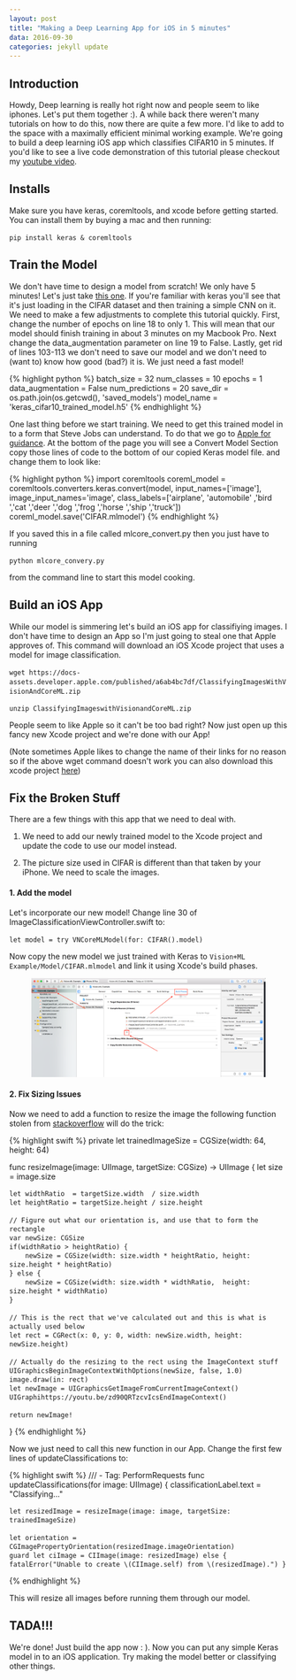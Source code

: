 ```yaml
---
layout: post
title: "Making a Deep Learning App for iOS in 5 minutes"
data: 2016-09-30
categories: jekyll update
---
```

<head>
  <script type="text/javascript"
          src="http://cdn.mathjax.org/mathjax/latest/MathJax.js?config=TeX-AMS-MML_HTMLorMML">
  </script>
</head>

## **Introduction**
Howdy, Deep learning is really hot right now and people seem to like iphones.
Let's put them together :).  A while back there weren't many tutorials on how
to do this, now there are quite a few more.  I'd like to add to the space with
a maximally efficient minimal working example.  We're going to build a deep learning
iOS app which classifies CIFAR10 in 5 minutes.  If you'd like to see a live
code demonstration of this tutorial please checkout my <a href="https://www.youtube.com/watch?v=zd90QRTzcvI">youtube video</a>.

## **Installs**

Make sure you have keras, coremltools, and xcode before getting started.  You can
install them by buying a mac and then running:

`pip install keras & coremltools`

## **Train the Model**
We don't have time to design a model from scratch!  We only have 5 minutes!  Let's
just take <a href="https://github.com/keras-team/keras/blob/master/examples/cifar10_cnn.py">this one</a>.
If you're familiar with keras you'll see that it's just loading in the CIFAR dataset
and then training a simple CNN on it.  We need to make a few adjustments to complete
this tutorial quickly.  First, change the number of epochs on line 18 to only 1.
This will mean that our model should finish training in about 3 minutes on my
Macbook Pro.  Next change the data_augmentation parameter on line 19 to False. Lastly,
get rid of lines 103-113 we don't need to save our model and we don't need to (want to)
 know how good (bad?) it is. We just need a fast model!

{% highlight python %}
batch_size = 32
num_classes = 10
epochs = 1
data_augmentation = False
num_predictions = 20
save_dir = os.path.join(os.getcwd(), 'saved_models')
model_name = 'keras_cifar10_trained_model.h5'
{% endhighlight %}

One last thing before we start training.  We need to get this trained model in to
a form that Steve Jobs can understand.  To do that we go to <a href="https://developer.apple.com/documentation/coreml/converting_trained_models_to_core_ml">Apple for guidance</a>.
At the bottom of the page you will see a Convert Model Section copy those lines of
code to the bottom of our copied Keras model file. and change them to look like:

{% highlight python %}
import coremltools
coreml_model = coremltools.converters.keras.convert(model, input_names=['image'], image_input_names='image', class_labels=['airplane', 'automobile' ,'bird ','cat ','deer ','dog ','frog ','horse ','ship ','truck'])
coreml_model.save('CIFAR.mlmodel')
{% endhighlight %}

If you saved this in a file called mlcore_convert.py then you just have to running

`python mlcore_convery.py`

from the command line to start this model cooking.

## **Build an iOS App**
While our model is simmering let's build an iOS app for classifiying images.  I
don't have time to design an App so I'm just going to steal one that Apple approves
of.  This command will download an iOS Xcode project that uses a model for image
classification.

`wget https://docs-assets.developer.apple.com/published/a6ab4bc7df/ClassifyingImagesWithVisionAndCoreML.zip`

`unzip ClassifyingImageswithVisionandCoreML.zip`

People seem to like Apple so it can't be too bad right?  Now just open up this
fancy new Xcode project and we're done with our App!

(Note sometimes Apple likes to change the name of their links for no reason so if
    the above wget command doesn't work you can also download this xcode project
    <a href="https://developer.apple.com/documentation/vision/classifying_images_with_vision_and_core_ml">here</a>)

## **Fix the Broken Stuff**

There are a few things with this app that we need to deal with.

1. We need to add our newly trained model to the Xcode project and update the code
to use our model instead.

2. The picture size used in CIFAR is different than that taken by your iPhone.  We
need to scale the images.

#### **1. Add the model**

Let's incorporate our new model!  Change line 30 of ImageClassificationViewController.swift to:

`let model = try VNCoreMLModel(for: CIFAR().model)`

Now copy the new model we just trained with Keras to `Vision+ML Example/Model/CIFAR.mlmodel` and link
it using Xcode's build phases.

<figure class="half">
	<img src="/assets/deep_learning_app_5_minutes/figure_01.png">
</figure>

#### **2. Fix Sizing Issues**

Now we need to add a function to resize the image the following function stolen
from <a href="https://stackoverflow.com/questions/31314412/how-to-resize-image-in-swift">stackoverflow</a> will do the trick:

{% highlight swift %}
private let trainedImageSize = CGSize(width: 64, height: 64)


func resizeImage(image: UIImage, targetSize: CGSize) -> UIImage {
    let size = image.size

    let widthRatio  = targetSize.width  / size.width
    let heightRatio = targetSize.height / size.height

    // Figure out what our orientation is, and use that to form the rectangle
    var newSize: CGSize
    if(widthRatio > heightRatio) {
        newSize = CGSize(width: size.width * heightRatio, height: size.height * heightRatio)
    } else {
        newSize = CGSize(width: size.width * widthRatio,  height: size.height * widthRatio)
    }

    // This is the rect that we've calculated out and this is what is actually used below
    let rect = CGRect(x: 0, y: 0, width: newSize.width, height: newSize.height)

    // Actually do the resizing to the rect using the ImageContext stuff
    UIGraphicsBeginImageContextWithOptions(newSize, false, 1.0)
    image.draw(in: rect)
    let newImage = UIGraphicsGetImageFromCurrentImageContext()
    UIGraphihttps://youtu.be/zd90QRTzcvIcsEndImageContext()

    return newImage!
}
{% endhighlight %}

Now we just need to call this new function in our App.  Change the first few lines
of updateClassifications to:

{% highlight swift %}
/// - Tag: PerformRequests
func updateClassifications(for image: UIImage) {
    classificationLabel.text = "Classifying..."

    let resizedImage = resizeImage(image: image, targetSize: trainedImageSize)

    let orientation = CGImagePropertyOrientation(resizedImage.imageOrientation)
    guard let ciImage = CIImage(image: resizedImage) else { fatalError("Unable to create \(CIImage.self) from \(resizedImage).") }
{% endhighlight %}

This will resize all images before running them through our model.

## **TADA!!!**

We're done!  Just build the app now : ). Now you can put any simple Keras model
in to an iOS application.  Try making the model better or classifying other things.
